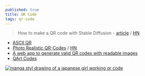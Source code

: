 ```yaml
---
published: true
title: QR Code
tags: qr-code
---
```

> How to make a QR code with Stable Diffusion - [article](https://stable-diffusion-art.com/qr-code/) / [HN](https://news.ycombinator.com/item?id=36285630)

- [ASCII QR](https://news.ycombinator.com/item?id=21762112)
- [Photo Realistic QR-Codes](https://www.qrpicture.com) / [HN](https://news.ycombinator.com/item?id=24158125)
- [A web app to generate valid QR codes with readable images ](https://news.ycombinator.com/item?id=30162233)
- [QArt Codes](https://research.swtch.com/qart)


[![manga styl drawing of a japanese girl working qr code](https://i0.wp.com/stable-diffusion-art.com/wp-content/uploads/2023/06/image-57.png?w=768&ssl=1)](https://stable-diffusion-art.com/qr-code/)